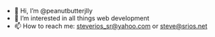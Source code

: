 - 👋 Hi, I’m @peanutbutterjlly
- 👀 I’m interested in all things web development
- 📫 How to reach me: steverios_sr@yahoo.com or steve@srios.net

<!---
peanutbutterjlly/peanutbutterjlly is a ✨ special ✨ repository because its `README.md` (this file) appears on your GitHub profile.
You can click the Preview link to take a look at your changes.
--->
